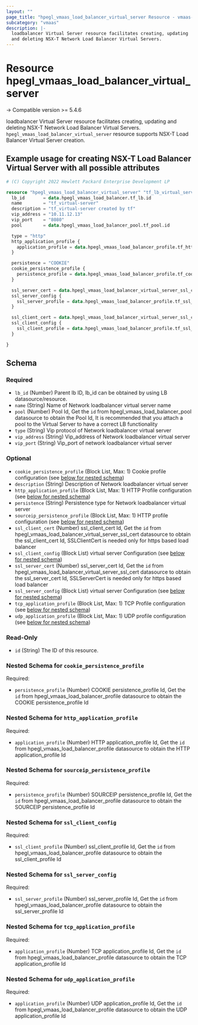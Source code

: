 ```yaml
---
layout: ""
page_title: "hpegl_vmaas_load_balancer_virtual_server Resource - vmaas-terraform-resources"
subcategory: "vmaas"
description: |-
  loadbalancer Virtual Server resource facilitates creating, updating
  and deleting NSX-T Network Load Balancer Virtual Servers.
---
```


# Resource hpegl_vmaas_load_balancer_virtual_server

-> Compatible version >= 5.4.6

loadbalancer Virtual Server resource facilitates creating, updating
		and deleting NSX-T Network Load Balancer Virtual Servers.
`hpegl_vmaas_load_balancer_virtual_server` resource supports NSX-T Load Balancer Virtual Server creation.

## Example usage for creating NSX-T Load Balancer Virtual Server with all possible attributes

```terraform
# (C) Copyright 2022 Hewlett Packard Enterprise Development LP

resource "hpegl_vmaas_load_balancer_virtual_server" "tf_lb_virtual_server" {
  lb_id       = data.hpegl_vmaas_load_balancer.tf_lb.id
  name        = "tf_virtual-server"
  description = "tf_virtual-server created by tf"
  vip_address = "10.11.12.13"
  vip_port    = "8080"
  pool        = data.hpegl_vmaas_load_balancer_pool.tf_pool.id

  type = "http"
  http_application_profile {
    application_profile = data.hpegl_vmaas_load_balancer_profile.tf_http_profile.id
  }

  persistence = "COOKIE"
  cookie_persistence_profile {
    persistence_profile = data.hpegl_vmaas_load_balancer_profile.tf_cookie_profile.id
  }

  ssl_server_cert = data.hpegl_vmaas_load_balancer_virtual_server_ssl_cert.tf_ssl_cert.id
  ssl_server_config {
    ssl_server_profile = data.hpegl_vmaas_load_balancer_profile.tf_ssl_server_profile.id
  }

  ssl_client_cert = data.hpegl_vmaas_load_balancer_virtual_server_ssl_cert.tf_ssl_cert.id
  ssl_client_config {
    ssl_client_profile = data.hpegl_vmaas_load_balancer_profile.tf_ssl_client_profile.id
  }

}
```

<!-- schema generated by tfplugindocs -->
## Schema

### Required

- `lb_id` (Number) Parent lb ID, lb_id can be obtained by using LB datasource/resource.
- `name` (String) Name of Network loadbalancer virtual server name
- `pool` (Number) Pool Id, Get the `id` from hpegl_vmaas_load_balancer_pool datasource to obtain the Pool Id, It is recommended that you attach a pool to the Virtual Server to have a correct LB functionality
- `type` (String) Vip protocol of Network loadbalancer virtual server
- `vip_address` (String) Vip_address of Network loadbalancer virtual server
- `vip_port` (String) Vip_port of network loadbalancer virtual server

### Optional

- `cookie_persistence_profile` (Block List, Max: 1) Cookie profile configuration (see [below for nested schema](#nestedblock--cookie_persistence_profile))
- `description` (String) Description of Network loadbalancer virtual server
- `http_application_profile` (Block List, Max: 1) HTTP Profile configuration (see [below for nested schema](#nestedblock--http_application_profile))
- `persistence` (String) Persistence type for Network loadbalancer virtual server
- `sourceip_persistence_profile` (Block List, Max: 1) HTTP profile configuration (see [below for nested schema](#nestedblock--sourceip_persistence_profile))
- `ssl_client_cert` (Number) ssl_client_cert Id, Get the `id` from hpegl_vmaas_load_balancer_virtual_server_ssl_cert datasource to obtain the ssl_client_cert Id, SSLClientCert is needed only for https based load balancer
- `ssl_client_config` (Block List) virtual server Configuration (see [below for nested schema](#nestedblock--ssl_client_config))
- `ssl_server_cert` (Number) ssl_server_cert Id, Get the `id` from hpegl_vmaas_load_balancer_virtual_server_ssl_cert datasource to obtain the ssl_server_cert Id, SSLServerCert is needed only for https based load balancer
- `ssl_server_config` (Block List) virtual server Configuration (see [below for nested schema](#nestedblock--ssl_server_config))
- `tcp_application_profile` (Block List, Max: 1) TCP Profile configuration (see [below for nested schema](#nestedblock--tcp_application_profile))
- `udp_application_profile` (Block List, Max: 1) UDP profile configuration (see [below for nested schema](#nestedblock--udp_application_profile))

### Read-Only

- `id` (String) The ID of this resource.

<a id="nestedblock--cookie_persistence_profile"></a>
### Nested Schema for `cookie_persistence_profile`

Required:

- `persistence_profile` (Number) COOKIE persistence_profile Id, Get the `id` from hpegl_vmaas_load_balancer_profile datasource to obtain the COOKIE persistence_profile Id


<a id="nestedblock--http_application_profile"></a>
### Nested Schema for `http_application_profile`

Required:

- `application_profile` (Number) HTTP application_profile Id, Get the `id` from hpegl_vmaas_load_balancer_profile datasource to obtain the HTTP application_profile Id


<a id="nestedblock--sourceip_persistence_profile"></a>
### Nested Schema for `sourceip_persistence_profile`

Required:

- `persistence_profile` (Number) SOURCEIP persistence_profile Id, Get the `id` from hpegl_vmaas_load_balancer_profile datasource to obtain the SOURCEIP persistence_profile Id


<a id="nestedblock--ssl_client_config"></a>
### Nested Schema for `ssl_client_config`

Required:

- `ssl_client_profile` (Number) ssl_client_profile Id, Get the `id` from hpegl_vmaas_load_balancer_profile datasource to obtain the ssl_client_profile Id


<a id="nestedblock--ssl_server_config"></a>
### Nested Schema for `ssl_server_config`

Required:

- `ssl_server_profile` (Number) ssl_server_profile Id, Get the `id` from hpegl_vmaas_load_balancer_profile datasource to obtain the ssl_server_profile Id


<a id="nestedblock--tcp_application_profile"></a>
### Nested Schema for `tcp_application_profile`

Required:

- `application_profile` (Number) TCP application_profile Id, Get the `id` from hpegl_vmaas_load_balancer_profile datasource to obtain the TCP application_profile Id


<a id="nestedblock--udp_application_profile"></a>
### Nested Schema for `udp_application_profile`

Required:

- `application_profile` (Number) UDP application_profile Id, Get the `id` from hpegl_vmaas_load_balancer_profile datasource to obtain the UDP application_profile Id